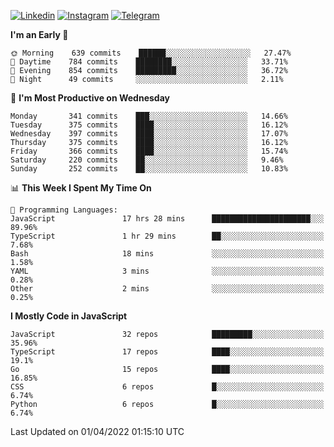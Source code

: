[![Linkedin](https://img.shields.io/badge/-Archie-blue?style=flat-square&labelColor=gray&logo=Linkedin&logoColor=white&link=https://www.linkedin.com/in/archisdi)](https://www.linkedin.com/in/archisdi)
[![Instagram](https://img.shields.io/badge/-@archisdi-orange?style=flat-square&labelColor=gray&logo=Instagram&logoColor=white&link=https://www.instagram.com/archisdi)](https://www.instagram.com/archisdi)
[![Telegram](https://img.shields.io/badge/-aai-informational?style=flat-square&labelColor=gray&logo=telegram&logoColor=white&link=https://t.me/archisdi)](https://t.me/archisdi)

<!--START_SECTION:waka-->
**I'm an Early 🐤** 

```text
🌞 Morning    639 commits    ██████░░░░░░░░░░░░░░░░░░░   27.47% 
🌆 Daytime    784 commits    ████████░░░░░░░░░░░░░░░░░   33.71% 
🌃 Evening    854 commits    █████████░░░░░░░░░░░░░░░░   36.72% 
🌙 Night      49 commits     ░░░░░░░░░░░░░░░░░░░░░░░░░   2.11%

```
📅 **I'm Most Productive on Wednesday** 

```text
Monday       341 commits    ███░░░░░░░░░░░░░░░░░░░░░░   14.66% 
Tuesday      375 commits    ████░░░░░░░░░░░░░░░░░░░░░   16.12% 
Wednesday    397 commits    ████░░░░░░░░░░░░░░░░░░░░░   17.07% 
Thursday     375 commits    ████░░░░░░░░░░░░░░░░░░░░░   16.12% 
Friday       366 commits    ████░░░░░░░░░░░░░░░░░░░░░   15.74% 
Saturday     220 commits    ██░░░░░░░░░░░░░░░░░░░░░░░   9.46% 
Sunday       252 commits    ██░░░░░░░░░░░░░░░░░░░░░░░   10.83%

```


📊 **This Week I Spent My Time On** 

```text
💬 Programming Languages: 
JavaScript               17 hrs 28 mins      ██████████████████████░░░   89.96% 
TypeScript               1 hr 29 mins        ██░░░░░░░░░░░░░░░░░░░░░░░   7.68% 
Bash                     18 mins             ░░░░░░░░░░░░░░░░░░░░░░░░░   1.58% 
YAML                     3 mins              ░░░░░░░░░░░░░░░░░░░░░░░░░   0.28% 
Other                    2 mins              ░░░░░░░░░░░░░░░░░░░░░░░░░   0.25%

```

**I Mostly Code in JavaScript** 

```text
JavaScript               32 repos            █████████░░░░░░░░░░░░░░░░   35.96% 
TypeScript               17 repos            ████░░░░░░░░░░░░░░░░░░░░░   19.1% 
Go                       15 repos            ████░░░░░░░░░░░░░░░░░░░░░   16.85% 
CSS                      6 repos             █░░░░░░░░░░░░░░░░░░░░░░░░   6.74% 
Python                   6 repos             █░░░░░░░░░░░░░░░░░░░░░░░░   6.74%

```



 Last Updated on 01/04/2022 01:15:10 UTC
<!--END_SECTION:waka-->